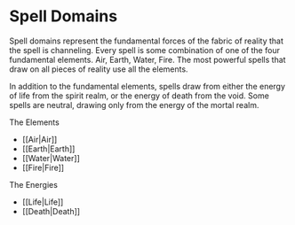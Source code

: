# Spell Domains

Spell domains represent the fundamental forces of the fabric of reality that the spell is channeling. Every spell is some combination of one of the four fundamental elements. Air, Earth, Water, Fire. The most powerful spells that draw on all pieces of reality use all the elements. 

In addition to the fundamental elements, spells draw from either the energy of life from the spirit realm, or the energy of death from the void. Some spells are neutral, drawing only from the energy of the mortal realm.

The Elements
- [[Air\|Air]]
- [[Earth\|Earth]]
- [[Water\|Water]]
- [[Fire\|Fire]]

The Energies
- [[Life\|Life]]
- [[Death\|Death]]